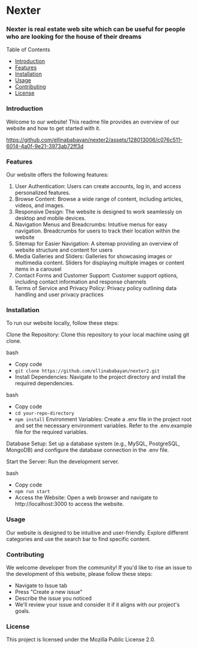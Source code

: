 # Nexter
### Nexter is real estate web site which can be useful for people who are looking for the house of their dreams

Table of Contents
- [Introduction](#introduction)
- [Features](#features)
- [Installation](#installation)
- [Usage](#usage)
- [Contributing](#contributing)
- [License](#license)
  
### Introduction
Welcome to our website! This readme file provides an overview of our website and how to get started with it.



https://github.com/ellinababayan/nexter2/assets/128013006/c076c511-6014-4a0f-9e21-3973ab72ff3d



### Features
Our website offers the following features:

1. User Authentication: Users can create accounts, log in, and access personalized features.
2. Browse Content: Browse a wide range of content, including articles, videos, and images.
3. Responsive Design: The website is designed to work seamlessly on desktop and mobile devices.
4. Navigation Menus and Breadcrumbs: Intuitive menus for easy navigation. Breadcrumbs for users to track their location within the website
5. Sitemap for Easier Navigation: A sitemap providing an overview of website structure and content for users
6. Media Galleries and Sliders: Galleries for showcasing images or multimedia content. Sliders for displaying multiple images or content items in a carousel
7. Contact Forms and Customer Support: Customer support options, including contact information and response channels
8. Terms of Service and Privacy Policy: Privacy policy outlining data handling and user privacy practices

### Installation
To run our website locally, follow these steps:

Clone the Repository: Clone this repository to your local machine using git clone.

bash
- Copy code
- `git clone https://github.com/ellinababayan/nexter2.git`
- Install Dependencies: Navigate to the project directory and install the required dependencies.

bash
- Copy code
- `cd your-repo-directory`
- `npm install`
Environment Variables: Create a .env file in the project root and set the necessary environment variables. Refer to the .env.example file for the required variables.

Database Setup: Set up a database system (e.g., MySQL, PostgreSQL, MongoDB) and configure the database connection in the .env file.

Start the Server: Run the development server.

bash
- Copy code
- `npm run start`
- Access the Website: Open a web browser and navigate to http://localhost:3000 to access the website.

### Usage
Our website is designed to be intuitive and user-friendly. 
Explore different categories and use the search bar to find specific content.

### Contributing
We welcome developer from the community! If you'd like to rise an issue to the development of this website, please follow these steps:

- Navigate to Issue tab
- Press "Create a new issue"
- Describe the issue you noticed
- We'll review your issue and consider it if it aligns with our project's goals.

### License
This project is licensed under the Mozilla Public License 2.0.
